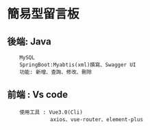 # 簡易型留言板
## 後端: Java
        MySQL
        SpringBoot:Myabtis(xml)撰寫、Swagger UI
        功能: 新增、查詢、修改、刪除
## 前端 : Vs code
        使用工具 : Vue3.0(Cli)
                  axios、vue-router、element-plus


